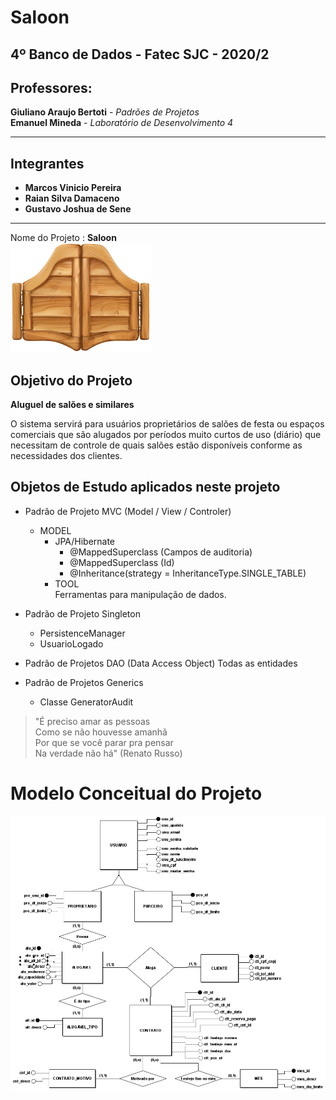 # Saloon

## 4º Banco de Dados - Fatec SJC - 2020/2

## Professores:  

   **Giuliano Araujo Bertoti** - *Padrões de Projetos*  
   **Emanuel Mineda**          - *Laboratório de Desenvolvimento 4*  

---------------------------------------------------------------
## Integrantes
* **Marcos Vinicio Pereira**
* **Raian Silva Damaceno**
* **Gustavo Joshua de Sene**

---------------------------------------------------------------
Nome do Projeto : **Saloon**     
![Saloon](https://github.com/MarcosVP-Fatec/Saloon/blob/master/src/main/resources/images/saloon_porta_64k.png?raw=true)  

## Objetivo do Projeto  

**Aluguel de salões e similares**

O sistema servirá para usuários proprietários de salões de festa ou espaços comerciais que são alugados por períodos muito curtos de uso (diário) que necessitam de controle de quais salões estão disponíveis conforme as necessidades dos clientes.  

## Objetos de Estudo aplicados neste projeto

  * Padrão de Projeto MVC (Model / View / Controler)  
    * MODEL  
      * JPA/Hibernate  
        - @MappedSuperclass (Campos de auditoria)  
        - @MappedSuperclass (Id)  
        - @Inheritance(strategy = InheritanceType.SINGLE_TABLE)
      * TOOL  
        Ferramentas para manipulação de dados.
       
  * Padrão de Projeto Singleton  
    * PersistenceManager  
    * UsuarioLogado  

  * Padrão de Projetos DAO (Data Access Object)
    Todas as entidades

  * Padrão de Projetos Generics
    * Classe GeneratorAudit


> "É preciso amar as pessoas  
> Como se não houvesse amanhã  
> Por que se você parar pra pensar  
> Na verdade não há"  (Renato Russo)

# Modelo Conceitual do Projeto
![Modelo Conceitual do Projeto Saloon](https://github.com/MarcosVP-Fatec/Saloon/blob/master/SaloonConceitual.png?raw=true)

